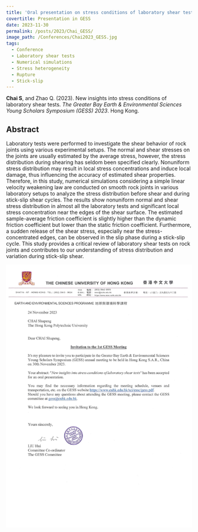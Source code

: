 ```yaml
---
title: 'Oral presentation on stress conditions of laboratory shear tests in GESS (Hong Kong)'
covertitle: Presentation in GESS
date: 2023-11-30
permalink: /posts/2023/Chai_GESS/
image_path: /Conferences/Chai2023_GESS.jpg
tags:
  - Conference
  - Laboratory shear tests
  - Numerical simulations
  - Stress heterogeneity
  - Rupture
  - Stick-slip
---
```



**Chai S**, and Zhao Q. (2023). New insights into stress conditions of laboratory shear tests. _The Greater Bay Earth & Environmental Sciences Young Scholars Symposium (GESS) 2023_. Hong Kong.


## Abstract
Laboratory tests were performed to investigate the shear behavior of rock joints using various experimental setups. The normal and shear stresses on the joints are usually estimated by the average stress, however, the stress distribution during shearing has seldom been specified clearly. Nonuniform stress distribution may result in local stress concentrations and induce local damage, thus influencing the accuracy of estimated shear properties. Therefore, in this study, numerical simulations considering a simple linear velocity weakening law are conducted on smooth rock joints in various laboratory setups to analyze the stress distribution before shear and during stick-slip shear cycles. The results show nonuniform normal and shear stress distribution in almost all the laboratory tests and significant local stress concentration near the edges of the shear surface. The estimated sample-average friction coefficient is slightly higher than the dynamic friction coefficient but lower than the static friction coefficient. Furthermore, a sudden release of the shear stress, especially near the stress-concentrated edges, can be observed in the slip phase during a stick-slip cycle. This study provides a critical review of laboratory shear tests on rock joints and contributes to our understanding of stress distribution and variation during stick-slip shear.

<img src='/images/Conferences/Chai2023_GESS.jpg'>
